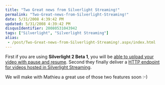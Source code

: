 ```yaml
---
title: "Two Great news from Silverlight Streaming!"
permalink: "Two-Great-news-from-Silverlight-Streaming!"
date: 5/31/2008 4:39:42 PM
updated: 5/31/2008 4:39:42 PM
disqusIdentifier: 20080531043942
tags: ["Silverlight", "Silverlight Streaming"]
alias:
 - /post/Two-Great-news-from-Silverlight-Streaming!.aspx/index.html
---
```

First if you are using **Silverlight 2 Beta 1**, you will be [able to upload your video with pause and resume](http://dev.live.com/blogs/sls/archive/2008/05/30/317.aspx). Second they finally deliver a [HTTP endpoint for videos hosted in Silverlight Streaming](http://dev.live.com/blogs/sls/archive/2008/05/30/316.aspx).

We will make with Mathieu a great use of those two features soon :-)
